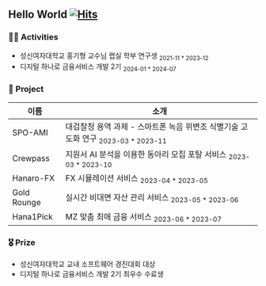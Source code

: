 ## Hello World [![Hits](https://hits.seeyoufarm.com/api/count/incr/badge.svg?url=https%3A%2F%2Fgithub.com%2Fkgw0124&count_bg=%232ACEEF&title_bg=%23D9F3F1&icon=&icon_color=%23E7E7E7&title=%F0%9F%99%8B%E2%80%8D%E2%99%80%EF%B8%8F&edge_flat=false)](https://hits.seeyoufarm.com)


### 🚵‍♀️ Activities
- 성신여자대학교 홍기형 교수님 랩실 학부 연구생 <sub>2021-11 * 2023-12</sub>
- 디지털 하나로 금융서비스 개발 2기 <sub>2024-01 * 2024-07</sub>

### 🎒 Project
| 이름 | 소개 |
| --- | --- |
| SPO-AMI | 대검찰청 용역 과제 - 스마트폰 녹음 위변조 식별기술 고도화 연구 <sub>2023-03 * 2023-11</sub> |
| Crewpass | 지원서 AI 분석을 이용한 동아리 모집 포탈 서비스 <sub>2023-03 * 2023-10</sub> |
| Hanaro-FX | FX 시뮬레이션 서비스 <sub>2023-04 * 2023-05</sub> |
| Gold Rounge | 실시간 비대면 자산 관리 서비스 <sub>2023-05 * 2023-06</sub> |
| Hana1Pick | MZ 맞춤 최애 금융 서비스 <sub>2023-06 * 2023-07</sub> |

### 🎖️ Prize
- 성신여자대학교 교내 소프트웨어 경진대회 대상
- 디지털 하나로 금융서비스 개발 2기 최우수 수료생
